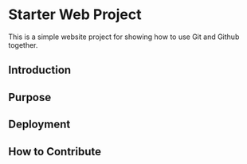 # Starter Web Project

This is a simple website project for showing how to use Git and Github together.

## Introduction

## Purpose

## Deployment

## How to Contribute